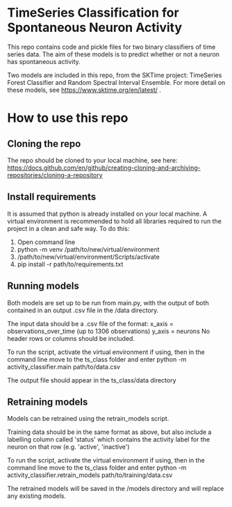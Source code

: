 # TimeSeries Classification for Spontaneous Neuron Activity

This repo contains code and pickle files for two binary classifiers of time series data. The aim of these models is to predict whether or not a neuron has spontaneous activity.

Two models are included in this repo, from the SKTime project: TimeSeries Forest Classifier and Random Spectral Interval Ensemble. For more detail on these models, see  https://www.sktime.org/en/latest/ .

# How to use this repo

## Cloning the repo
The repo should be cloned to your local machine, see here: https://docs.github.com/en/github/creating-cloning-and-archiving-repositories/cloning-a-repository


## Install requirements
It is assumed that python is already installed on your local machine. A virtual environment is recommended to hold all libraries required to run the project in a clean and safe way. To do this:
1. Open command line
2. python -m venv /path/to/new/virtual/environment
3. /path/to/new/virtual/environment/Scripts/activate
4. pip install -r path/to/requirements.txt


## Running models
Both models are set up to be run from main.py, with the output of both contained in an output .csv file in the /data directory.

The input data should be a .csv file of the format:
x_axis = observations_over_time (up to 1306 observations)
y_axis = neurons
No header rows or columns should be included.

To run the script, activate the virtual environment if using, then in the command line move to the ts_class folder and enter
 python -m activity_classifier.main path/to/data.csv
 
 The output file should appear in the ts_class/data directory
 
 
 ## Retraining models
 Models can be retrained using the retrain_models script.
 
 Training data should be in the same format as above, but also include a labelling column called 'status' which contains the activity label for the neuron on that row (e.g. 'active', 'inactive')
 
 To run the script, activate the virtual environment if using, then in the command line move to the ts_class folder and enter
 python -m activity_classifier.retrain_models path/to/training/data.csv
 
 The retrained models will be saved in the /models directory and will replace any existing models.
 
 
 



